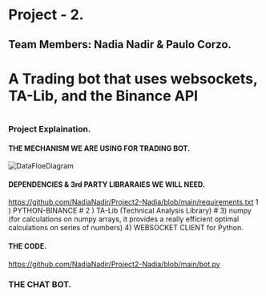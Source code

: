 # Project - 2.
## Team Members: Nadia Nadir & Paulo Corzo. 
# A Trading bot that uses websockets, TA-Lib, and the Binance API
#
#
### Project Explaination. 

#### THE MECHANISM WE ARE USING FOR TRADING BOT. 
![DataFloeDiagram](https://user-images.githubusercontent.com/60047689/147998538-fc8c3c2c-7323-4cb0-ae3d-8137207008e0.png)

#### DEPENDENCIES & 3rd PARTY LIBRARAIES WE WILL NEED. 
https://github.com/NadiaNadir/Project2-Nadia/blob/main/requirements.txt
1 ) PYTHON-BINANCE #
2 ) TA-Lib (Technical Analysis Library) #
3) numpy (for calculations on numpy arrays, it provides a really efficient optimal calculations on series of numbers)
4) WEBSOCKET CLIENT for Python. 

#### THE CODE. 
https://github.com/NadiaNadir/Project2-Nadia/blob/main/bot.py

### THE CHAT BOT. 
